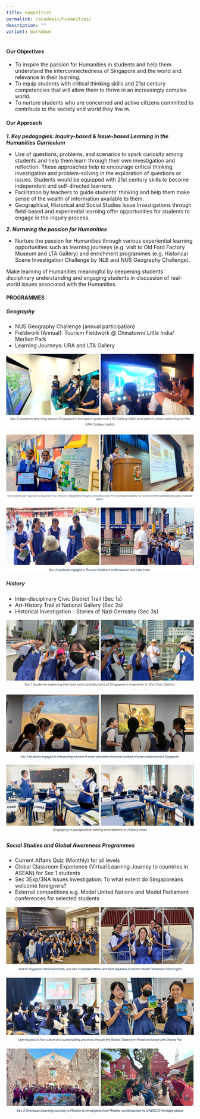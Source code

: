 ```yaml
---
title: Humanities
permalink: /academic/humanities/
description: ""
variant: markdown
---
```

<style type="text/css">
figcaption {
  text-align:center;
	font-style: italic;
	font-family:Arial, sans-serif;
	font-size:10px;
}
	</style>

#### **Our Objectives**

*   To inspire the passion for Humanities in students and help them understand the interconnectedness of Singapore and the world and relevance in their learning.
*   To equip students with critical thinking skills and 21st century competencies that will allow them to thrive in an increasingly complex world.
*   To nurture students who are concerned and active citizens committed to contribute to the society and world they live in.

#### **Our Approach**


**_1\. Key pedagogies: Inquiry-based &amp; Issue-based Learning in the Humanities Curriculum_**

*   Use of questions, problems, and scenarios to spark curiosity among students and help them learn through their own investigation and reflection. These approaches help to encourage critical thinking, investigation and problem-solving in the exploration of questions or issues. Students would be equipped with 21st century skills to become independent and self-directed learners.
*   Facilitation by teachers to guide students’ thinking and help them make sense of the wealth of information available to them.
*   Geographical, Historical and Social Studies Issue Investigations through field-based and experiential learning offer opportunities for students to engage in the inquiry process.

**_2\. Nurturing the passion for Humanities_**

*    Nurture the passion for Humanities through various experiential learning opportunities such as learning journeys (e.g. visit to Old Ford Factory Museum and LTA Gallery) and enrichment programmes (e.g. Historical Scene Investigation Challenge by NLB and NUS Geography Challenge).

Make learning of Humanities meaningful by deepening students’ disciplinary understanding and engaging students in discussion of real-world issues associated with the Humanities.
  

#### **PROGRAMMES**

##### **Geography**

* NUS Geography Challenge (annual participation)
* Fieldwork (Annual): Tourism Fieldwork @ Chinatown/ Little India/ Merlion Park
* Learning Journeys: URA and LTA Gallery

![](/images/Curriculum/Humanities/2023human1.jpg)

![](/images/Curriculum/Humanities/cap2024geog.png)

![](/images/Curriculum/Humanities/cap2024tourism.png)

##### **History**

* Inter-disciplinary Civic District Trail (Sec 1s)
* Art-History Trail at National Gallery (Sec 2s)
* Historical Investigation - Stories of Nazi Germany (Sec 3s)

![](/images/Curriculum/Humanities/2023human2.jpg)

![](/images/Curriculum/Humanities/cap2024ngs.png)

![](/images/Curriculum/Humanities/2023human4.jpg)
  
##### **Social Studies and Global Awareness Programmes**
  
* Current Affairs Quiz (Monthly) for all levels
* Global Classroom Experience (Virtual Learning Journey to countries in ASEAN) for Sec 1 students
* Sec 3Exp/3NA Issues Investigation: To what extent do Singaporeans welcome foreigners?
* External competitions e.g. Model United Nations and Model Parliament conferences for selected students

![](/images/Curriculum/Humanities/cap2024parliament.png)

![](/images/Curriculum/Humanities/cap2024gc.png)

![](/images/Curriculum/Humanities/cap2024melaka.png)